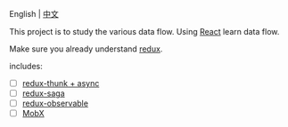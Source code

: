 English | [中文](README-zh.md)

This project is to study the various data flow. Using [React](https://facebook.github.io/react/) learn data flow.

Make sure you already understand [redux](https://github.com/reactjs/redux).

includes:

* [ ] [redux-thunk + async](./1_redux-thunk)
* [ ] [redux-saga](./2_redux-saga)
* [ ] [redux-observable](./3_redux-observable)
* [ ] [MobX](./4_mobx)
